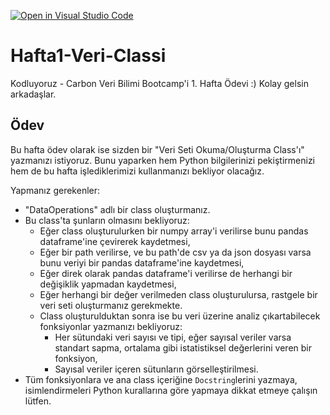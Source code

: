[![Open in Visual Studio Code](https://classroom.github.com/assets/open-in-vscode-f059dc9a6f8d3a56e377f745f24479a46679e63a5d9fe6f495e02850cd0d8118.svg)](https://classroom.github.com/online_ide?assignment_repo_id=6939822&assignment_repo_type=AssignmentRepo)
# Hafta1-Veri-Classi
Kodluyoruz - Carbon Veri Bilimi Bootcamp'i 1. Hafta Ödevi :) Kolay gelsin arkadaşlar.

## Ödev

Bu hafta ödev olarak ise sizden bir "Veri Seti Okuma/Oluşturma Class'ı" yazmanızı istiyoruz. Bunu yaparken hem Python bilgilerinizi pekiştirmenizi hem de bu hafta işlediklerimizi kullanmanızı bekliyor olacağız. 

Yapmanız gerekenler:
- "DataOperations" adlı bir class oluşturmanız.
- Bu class'ta şunların olmasını bekliyoruz:
  - Eğer class oluşturulurken bir numpy array'i verilirse bunu pandas dataframe'ine çevirerek kaydetmesi,
  - Eğer bir path verilirse, ve bu path'de csv ya da json dosyası varsa bunu veriyi bir pandas dataframe'ine kaydetmesi,
  - Eğer direk olarak pandas dataframe'i verilirse de herhangi bir değişiklik yapmadan kaydetmesi,
  - Eğer herhangi bir değer verilmeden class oluşturulursa, rastgele bir veri seti oluşturmanız gerekmekte.
  - Class oluşturulduktan sonra ise bu veri üzerine analiz çıkartabilecek fonksiyonlar yazmanızı bekliyoruz:
    - Her sütundaki veri sayısı ve tipi, eğer sayısal veriler varsa standart sapma, ortalama gibi istatistiksel değerlerini veren bir fonksiyon,
    - Sayısal veriler içeren sütunların görselleştirilmesi.
- Tüm fonksiyonlara ve ana class içeriğine `Docstring`lerini yazmaya, isimlendirmeleri Python kurallarına göre yapmaya dikkat etmeye çalışın lütfen.
